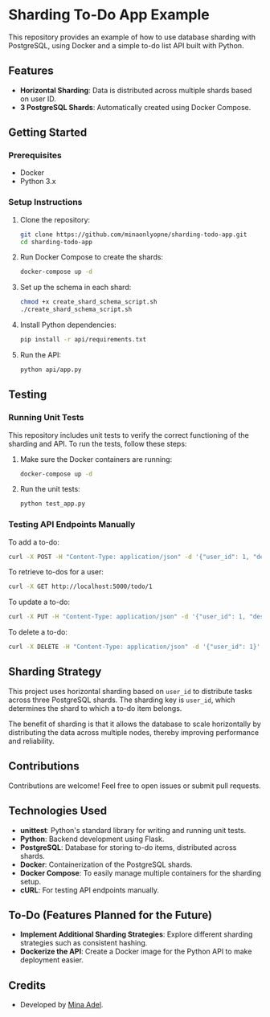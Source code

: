 # Sharding To-Do App Example

This repository provides an example of how to use database sharding with PostgreSQL, using Docker and a simple to-do list API built with Python.

## Features
- **Horizontal Sharding**: Data is distributed across multiple shards based on user ID.
- **3 PostgreSQL Shards**: Automatically created using Docker Compose.

## Getting Started

### Prerequisites
- Docker
- Python 3.x

### Setup Instructions

1. Clone the repository:
   ```bash
   git clone https://github.com/minaonlyopne/sharding-todo-app.git
   cd sharding-todo-app
   ```
2. Run Docker Compose to create the shards:
   ```bash
   docker-compose up -d
   ```
3. Set up the schema in each shard:
   ```bash
   chmod +x create_shard_schema_script.sh
   ./create_shard_schema_script.sh
   ```
4. Install Python dependencies:
   ```bash
   pip install -r api/requirements.txt
   ```
5. Run the API:
   ```bash
   python api/app.py
   ```

## Testing

### Running Unit Tests
This repository includes unit tests to verify the correct functioning of the sharding and API. To run the tests, follow these steps:

1. Make sure the Docker containers are running:
   ```bash
   docker-compose up -d
   ```
2. Run the unit tests:
   ```bash
   python test_app.py
   ```

### Testing API Endpoints Manually
To add a to-do:
```bash
curl -X POST -H "Content-Type: application/json" -d '{"user_id": 1, "description": "Buy milk"}' http://localhost:5000/todo
```

To retrieve to-dos for a user:
```bash
curl -X GET http://localhost:5000/todo/1
```

To update a to-do:
```bash
curl -X PUT -H "Content-Type: application/json" -d '{"user_id": 1, "description": "Buy almond milk"}' http://localhost:5000/todo/1
```

To delete a to-do:
```bash
curl -X DELETE -H "Content-Type: application/json" -d '{"user_id": 1}' http://localhost:5000/todo/1
```

## Sharding Strategy
This project uses horizontal sharding based on `user_id` to distribute tasks across three PostgreSQL shards. The sharding key is `user_id`, which determines the shard to which a to-do item belongs.

The benefit of sharding is that it allows the database to scale horizontally by distributing the data across multiple nodes, thereby improving performance and reliability.

## Contributions
Contributions are welcome! Feel free to open issues or submit pull requests.

## Technologies Used
- **unittest**: Python's standard library for writing and running unit tests.
- **Python**: Backend development using Flask.
- **PostgreSQL**: Database for storing to-do items, distributed across shards.
- **Docker**: Containerization of the PostgreSQL shards.
- **Docker Compose**: To easily manage multiple containers for the sharding setup.
- **cURL**: For testing API endpoints manually.

## To-Do (Features Planned for the Future)
- **Implement Additional Sharding Strategies**: Explore different sharding strategies such as consistent hashing.
- **Dockerize the API**: Create a Docker image for the Python API to make deployment easier.

## Credits
- Developed by [Mina Adel](https://github.com/minaonlyone).